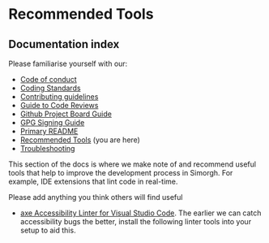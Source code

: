 # Recommended Tools

## Documentation index

Please familiarise yourself with our:

- [Code of conduct](https://github.com/bbc/simorgh/blob/latest/.github/CODE_OF_CONDUCT.md)
- [Coding Standards](https://github.com/bbc/simorgh/blob/latest/docs/Coding-Standards/README.md)
- [Contributing guidelines](https://github.com/bbc/simorgh/blob/latest/CONTRIBUTING.md)
- [Guide to Code Reviews](https://github.com/bbc/simorgh/blob/latest/docs/Code-Reviews.md)
- [Github Project Board Guide](https://github.com/bbc/simorgh/blob/latest/docs/Project-Board-Guide.md)
- [GPG Signing Guide](docs/GPG-Signing-Guide.md)
- [Primary README](https://github.com/bbc/simorgh/blob/latest/README.md)
- [Recommended Tools](https://github.com/bbc/simorgh/blob/latest/docs/Recommended-Tools.md) (you are here)
- [Troubleshooting](https://github.com/bbc/simorgh/blob/latest/docs/Troubleshooting.md)

This section of the docs is where we make note of and recommend useful tools that help to improve the development process in Simorgh. For example, IDE extensions that lint code in real-time.

Please add anything you think others will find useful

- [axe Accessibility Linter for Visual Studio Code](https://marketplace.visualstudio.com/items?itemName=deque-systems.vscode-axe-linter). The earlier we can catch accessibility bugs the better, install the following linter tools into your setup to aid this.
